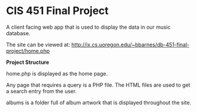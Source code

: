 # CIS 451 Final Project

A client facing web app that is used to display the data in our music database.

The site can be viewed at: http://ix.cs.uoregon.edu/~bbarnes/db-451-final-project/home.php

**Project Structure**

home.php is displayed as the home page.

Any page that requires a query is a PHP file. The HTML files are used to get a search entry from the user.

albums is a folder full of album artwork that is displayed throughout the site.
